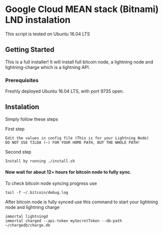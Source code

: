 # Google Cloud MEAN stack (Bitnami) LND instalation

This script is tested on Ubuntu 16.04 LTS

## Getting Started

This is a full installer! It will install full bitcoin node, a lightning node and lightning-charge which is a lightning API.

### Prerequisites

Freshly deployed Ubuntu 16.04 LTS, with port 9735 open.

## Instalation

Simply follow these steps

First step

```
Edit the values in config file (This is for your Lightning Node)
DO NOT USE TILDA (~) FOR YOUR HOME PATH, BUT THE WHOLE PATH!
```

Second step

```
Install by running ./install.sh
```

#### Now wait for about 12+ hours for bitcoin node to fully sync.

To check bitcoin node syncing progress use

```
tail -f ~/.bitcoin/debug.log
```

After bitcoin node is fully synced use this command to start your lightning node and lightning charge

```
immortal lightningd
immortal charged --api-token mySecretToken --db-path ~/chargedb/charge.db
```
